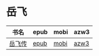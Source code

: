 # 岳飞

| 书名 | epub | mobi | azw3 |
| --- | --- | --- | --- |
| [岳飞传](http://ct.dalanmei.com/f/31084289-571782811-bc4d10) | [epub](http://ct.dalanmei.com/f/31084289-571782811-bc4d10) | [mobi](http://ct.dalanmei.com/f/31084289-571424328-24c1bb) | [azw3](http://ct.dalanmei.com/f/31084289-571883889-b3da04) |
